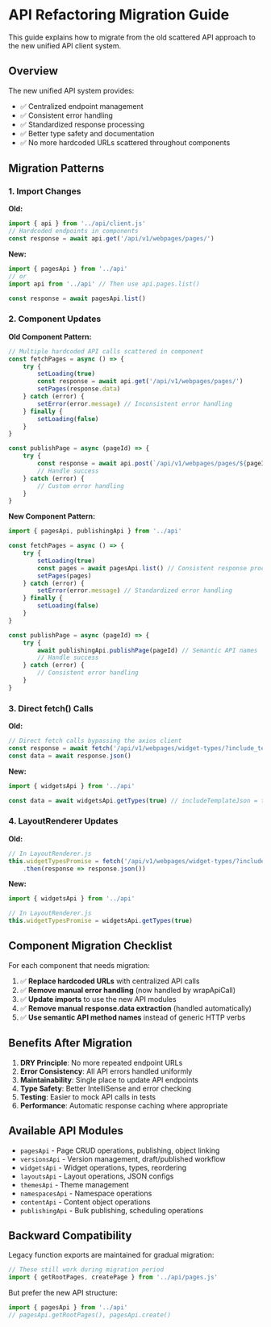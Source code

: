 # API Refactoring Migration Guide

This guide explains how to migrate from the old scattered API approach to the new unified API client system.

## Overview

The new unified API system provides:
- ✅ Centralized endpoint management
- ✅ Consistent error handling
- ✅ Standardized response processing
- ✅ Better type safety and documentation
- ✅ No more hardcoded URLs scattered throughout components

## Migration Patterns

### 1. Import Changes

**Old:**
```javascript
import { api } from '../api/client.js'
// Hardcoded endpoints in components
const response = await api.get('/api/v1/webpages/pages/')
```

**New:**
```javascript
import { pagesApi } from '../api'
// or 
import api from '../api' // Then use api.pages.list()

const response = await pagesApi.list()
```

### 2. Component Updates

**Old Component Pattern:**
```javascript
// Multiple hardcoded API calls scattered in component
const fetchPages = async () => {
    try {
        setLoading(true)
        const response = await api.get('/api/v1/webpages/pages/')
        setPages(response.data)
    } catch (error) {
        setError(error.message) // Inconsistent error handling
    } finally {
        setLoading(false)
    }
}

const publishPage = async (pageId) => {
    try {
        const response = await api.post(`/api/v1/webpages/pages/${pageId}/publish/`)
        // Handle success
    } catch (error) {
        // Custom error handling
    }
}
```

**New Component Pattern:**
```javascript
import { pagesApi, publishingApi } from '../api'

const fetchPages = async () => {
    try {
        setLoading(true)
        const pages = await pagesApi.list() // Consistent response processing
        setPages(pages)
    } catch (error) {
        setError(error.message) // Standardized error handling
    } finally {
        setLoading(false)
    }
}

const publishPage = async (pageId) => {
    try {
        await publishingApi.publishPage(pageId) // Semantic API names
        // Handle success
    } catch (error) {
        // Consistent error handling
    }
}
```

### 3. Direct fetch() Calls

**Old:**
```javascript
// Direct fetch calls bypassing the axios client
const response = await fetch('/api/v1/webpages/widget-types/?include_template_json=true')
const data = await response.json()
```

**New:**
```javascript
import { widgetsApi } from '../api'

const data = await widgetsApi.getTypes(true) // includeTemplateJson = true
```

### 4. LayoutRenderer Updates

**Old:**
```javascript
// In LayoutRenderer.js
this.widgetTypesPromise = fetch('/api/v1/webpages/widget-types/?include_template_json=true')
    .then(response => response.json())
```

**New:**
```javascript
import { widgetsApi } from '../api'

// In LayoutRenderer.js
this.widgetTypesPromise = widgetsApi.getTypes(true)
```

## Component Migration Checklist

For each component that needs migration:

1. ✅ **Replace hardcoded URLs** with centralized API calls
2. ✅ **Remove manual error handling** (now handled by wrapApiCall)
3. ✅ **Update imports** to use the new API modules
4. ✅ **Remove manual response.data extraction** (handled automatically)
5. ✅ **Use semantic API method names** instead of generic HTTP verbs

## Benefits After Migration

1. **DRY Principle**: No more repeated endpoint URLs
2. **Error Consistency**: All API errors handled uniformly
3. **Maintainability**: Single place to update API endpoints
4. **Type Safety**: Better IntelliSense and error checking
5. **Testing**: Easier to mock API calls in tests
6. **Performance**: Automatic response caching where appropriate

## Available API Modules

- `pagesApi` - Page CRUD operations, publishing, object linking
- `versionsApi` - Version management, draft/published workflow
- `widgetsApi` - Widget operations, types, reordering
- `layoutsApi` - Layout operations, JSON configs
- `themesApi` - Theme management
- `namespacesApi` - Namespace operations
- `contentApi` - Content object operations
- `publishingApi` - Bulk publishing, scheduling operations

## Backward Compatibility

Legacy function exports are maintained for gradual migration:
```javascript
// These still work during migration period
import { getRootPages, createPage } from '../api/pages.js'
```

But prefer the new API structure:
```javascript
import { pagesApi } from '../api'
// pagesApi.getRootPages(), pagesApi.create()
```